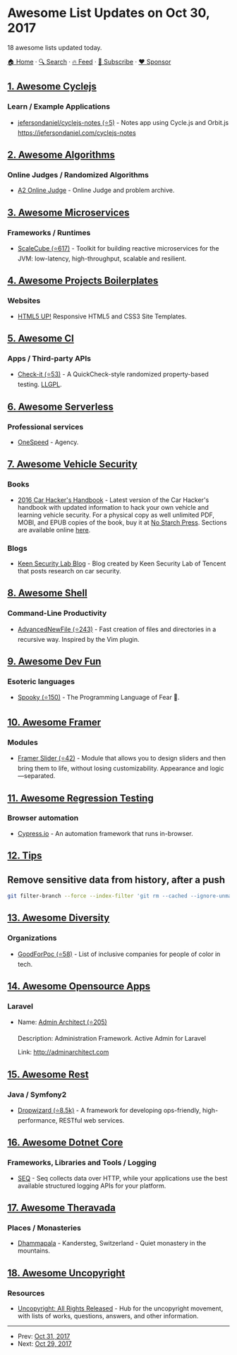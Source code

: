 # Awesome List Updates on Oct 30, 2017

18 awesome lists updated today.

[🏠 Home](/README.md) · [🔍 Search](https://www.trackawesomelist.com/search/) · [🔥 Feed](https://www.trackawesomelist.com/rss.xml) · [📮 Subscribe](https://trackawesomelist.us17.list-manage.com/subscribe?u=d2f0117aa829c83a63ec63c2f&id=36a103854c) · [❤️  Sponsor](https://github.com/sponsors/theowenyoung)



## [1. Awesome Cyclejs](/content/cyclejs-community/awesome-cyclejs/README.md)

### Learn / Example Applications

*   [jefersondaniel/cyclejs-notes (⭐5)](https://github.com/jefersondaniel/cyclejs-notes/) - Notes app using Cycle.js and Orbit.js <https://jefersondaniel.com/cyclejs-notes>

## [2. Awesome Algorithms](/content/tayllan/awesome-algorithms/README.md)

### Online Judges / Randomized Algorithms

*   [A2 Online Judge](https://a2oj.com/) - Online Judge and problem archive.

## [3. Awesome Microservices](/content/mfornos/awesome-microservices/README.md)

### Frameworks / Runtimes

*   [ScaleCube (⭐617)](https://github.com/scalecube/scalecube) - Toolkit for building reactive microservices for the JVM: low-latency, high-throughput, scalable and resilient.

## [4. Awesome Projects Boilerplates](/content/melvin0008/awesome-projects-boilerplates/README.md)

### Websites

*   [HTML5 UP!](https://html5up.net/) Responsive HTML5 and CSS3 Site Templates.

## [5. Awesome Cl](/content/CodyReichert/awesome-cl/README.md)

### Apps / Third-party APIs

*   [Check-it (⭐53)](https://github.com/DalekBaldwin/check-it) - A QuickCheck-style randomized property-based testing. [LLGPL](http://opensource.franz.com/preamble.html).

## [6. Awesome Serverless](/content/pmuens/awesome-serverless/README.md)

### Professional services

*   [OneSpeed](https://onespeed.io) - Agency.

## [7. Awesome Vehicle Security](/content/jaredthecoder/awesome-vehicle-security/README.md)

### Books

*   [2016 Car Hacker's Handbook](https://www.amazon.com/Car-Hackers-Handbook-Penetration-Tester/dp/1593277032) - Latest version of the Car Hacker's handbook with updated information to hack your own vehicle and learning vehicle security. For a physical copy as well unlimited PDF, MOBI, and EPUB copies of the book, buy it at [No Starch Press](https://www.nostarch.com/carhacking). Sections are available online [here](https://books.google.com/books?id=Ao_QCwAAQBAJ\&lpg=PP1\&dq=car%20hacking\&pg=PP1#v=onepage\&q\&f=false).

### Blogs

*   [Keen Security Lab Blog](http://keenlab.tencent.com/en/) - Blog created by Keen Security Lab of Tencent that posts research on car security.

## [8. Awesome Shell](/content/alebcay/awesome-shell/README.md)

### Command-Line Productivity

*   [AdvancedNewFile (⭐243)](https://github.com/tanrax/terminal-AdvancedNewFile) - Fast creation of files and directories in a recursive way. Inspired by the Vim plugin.

## [9. Awesome Dev Fun](/content/mislavcimpersak/awesome-dev-fun/README.md)

### Esoteric languages

*   [Spooky (⭐150)](https://github.com/ftripier/spookyc) - The Programming Language of Fear 🌚.

## [10. Awesome Framer](/content/podo/awesome-framer/README.md)

### Modules

*   [Framer Slider (⭐42)](https://github.com/benjamindenboer/FramerSlider) - Module that allows you to design sliders and then bring them to life, without losing customizability. Appearance and logic—separated.

## [11. Awesome Regression Testing](/content/mojoaxel/awesome-regression-testing/README.md)

### Browser automation

*   [Cypress.io](https://www.cypress.io/) - An automation framework that runs in-browser.

## [12. Tips](/content/git-tips/tips/README.md)

## Remove sensitive data from history, after a push

```sh
git filter-branch --force --index-filter 'git rm --cached --ignore-unmatch <path-to-your-file>' --prune-empty --tag-name-filter cat -- --all && git push origin --force --all
```

## [13. Awesome Diversity](/content/folkswhocode/awesome-diversity/README.md)

### Organizations

*   [GoodForPoc (⭐58)](https://github.com/GoodForPoC/GoodForPoC) - List of inclusive companies for people of color in tech.

## [14. Awesome Opensource Apps](/content/unicodeveloper/awesome-opensource-apps/README.md)

### Laravel

- Name: [Admin Architect (⭐205)](http://github.com/adminarchitect/core)

  Description: Administration Framework. Active Admin for Laravel

  Link: <http://adminarchitect.com>



## [15. Awesome Rest](/content/marmelab/awesome-rest/README.md)

### Java / Symfony2

*   [Dropwizard (⭐8.5k)](https://github.com/dropwizard/dropwizard) - A framework for developing ops-friendly, high-performance, RESTful web services.

## [16. Awesome Dotnet Core](/content/thangchung/awesome-dotnet-core/README.md)

### Frameworks, Libraries and Tools / Logging

*   [SEQ](https://getseq.net) - Seq collects data over HTTP, while your applications use the best available structured logging APIs for your platform.

## [17. Awesome Theravada](/content/johnjago/awesome-theravada/README.md)

### Places / Monasteries

*   [Dhammapala](http://dhammapala.ch/home-eng/) -  Kandersteg, Switzerland - Quiet monastery in the mountains.

## [18. Awesome Uncopyright](/content/johnjago/awesome-uncopyright/README.md)

### Resources

*   [Uncopyright: All Rights Released](http://uncopyright.org/) - Hub for the uncopyright movement, with lists of works, questions, answers, and other information.

---

- Prev: [Oct 31, 2017](/content/2017/10/31/README.md)
- Next: [Oct 29, 2017](/content/2017/10/29/README.md)
